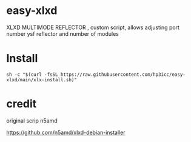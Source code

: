 # easy-xlxd

XLXD MULTIMODE REFLECTOR , custom script, allows adjusting port number ysf reflector and number of modules

#

# Install

    sh -c "$(curl -fsSL https://raw.githubusercontent.com/hp3icc/easy-xlxd/main/xlx-install.sh)"
    
    
#

# credit

original scrip n5amd

https://github.com/n5amd/xlxd-debian-installer
